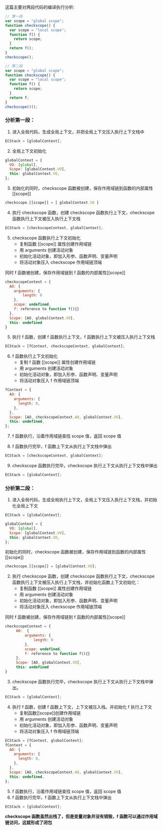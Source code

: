 这篇主要对两段代码的编译执行分析:

```js
// 第一段
var scope = "global scope";
function checkscope() {
  var scope = "local scope";
  function f() {
    return scope;
  }
  return f();
}
checkscope();
```

```js
// 第二段
var scope = "global scope";
function checkscope() {
  var scope = "local scope";
  function f() {
    return scope;
  }
  return f;
}
checkscope()();
```

### 分析第一段：

1. 进入全局代码，生成全局上下文，并把全局上下文压入执行上下文栈中

```js
ECStack = [globalContext];
```

2. 全局上下文初始化

```js
globalContext = {
  VO: [global],
  Scope: [globalContext.VO],
  this: globalContext.VO,
};
```

3. 初始化的同时，checkscope 函数被创建，保存作用域链到函数的内部属性[[scope]]

```js
checkscope.[[scope]] = [ globalContext.VO ]
```

4. 执行 checkscope 函数，创建 checkscope 函数执行上下文，checkscope 函数执行上下文被压入执行上下文栈

```js
ECStack = [checkscopeContext, globalContext];
```

5. checkscope 函数执行上下文初始化
   - 复制函数 [[scope]] 属性创建作用域链
   - 用 arguments 创建活动对象
   - 初始化活动对象，即加入形参、函数声明、变量声明
   - 将活动对象压入 checkscope 作用域链顶端

同时 f 函数被创建，保存作用域链到 f 函数的内部属性[[scope]]

```js
checkscopeContext = {
  AO: {
    arguments: {
        length: 0
    },
    scope: undefined,
    f: reference to function f(){}
  },
  Scope: [AO, globalContext.VO],
  this: undefined
}
```

5. 执行 f 函数，创建 f 函数执行上下文，f 函数执行上下文被压入执行上下文栈

```js
ECStack = [fContext, checkscopeContext, globalContext];
```

6. f 函数执行上下文初始化
   - 复制 f 函数 [[scope]] 属性创建作用域链
   - 用 arguments 创建活动对象
   - 初始化活动对象，即加入形参、函数声明、变量声明
   - 将活动对象压入 f 作用域链顶端

```js
fContext = {
  AO: {
    arguments: {
      length: 0,
    },
  },
  Scope: [AO, checkscopeContext.AO, globalContext.VO],
  this: undefined,
};
```

7. f 函数执行，沿着作用域链查找 scope 值，返回 scope 值

8. f 函数执行完毕，f 函数上下文从执行上下文栈中弹出

```js
ECStack = [checkscopeContext, globalContext];
```

9. checkscope 函数执行完毕，checkscope 执行上下文从执行上下文栈中弹出

```js
ECStack = [globalContext];
```

### 分析第二段：

1. 进入全局代码，生成全局执行上下文，全局上下文压入执行上下文栈，并初始化全局上下文

```js
ECStack = [globalContext];

globalContext = {
  VO: [global],
  Scope: [globalContext.VO],
  this: globalContext.VO,
};
```

初始化的同时，checkscope 函数被创建，保存作用域链到函数的内部属性[[scope]]

```js
checkscope.[[scope]] = [globalContext.VO];
```

2. 执行 checkscope 函数，创建 checkscope 函数执行上下文，checkscope 函数执行上下文被压入执行上下文栈，并初始化函数上下文初始化：
   - 复制函数 [[scope]] 属性创建作用域链
   - 用 arguments 创建活动对象
   - 初始化活动对象，即加入形参、函数声明、变量声明
   - 将活动对象压入 checkscope 作用域链顶端

同时 f 函数被创建，保存作用域链到 f 函数的内部属性[[scope]]

```js
checkscopeContext = {
     AO:  {
         arguments: {
             length: 0
         },
         scope: undefined,
         f: reference to function f(){}
     },
     Scope: [AO, globalContext.VO],
     this: undefined
}
```

3. checkscope 函数执行完毕，checkscope 执行上下文从执行上下文栈中弹出。

```js
ECStack = [globalContext];
```

4. 执行 f 函数，创建 f 函数上下文，上下文被压入栈。并初始化 f 执行上下文
   - 复制函数[[scope]]创建作用域链
   - 用 arguments 创建活动对象
   - 初始化活动对象，即加入形参、函数声明、变量声明
   - 将活动对象压入 f 作用域链顶端

```js
ECStack = [fContext, globalContext];
fContext = {
  AO: {
    arguments: {
      length: 0,
    },
  },
  Scope: [AO, checkscopeContext.AO, globalContext.VO],
  this: undefined,
};
```

5. f 函数执行，沿着作用域链查找 scope 值，返回 scope 值
6. f 函数执行完毕，f 函数上下文从执行上下文栈中弹出

```js
ECStack = [globalContext];
```

**checkscope 函数虽然出栈了，但是变量对象并没有销毁，f 函数可以通过作用域链访问，这就形成了闭包**
